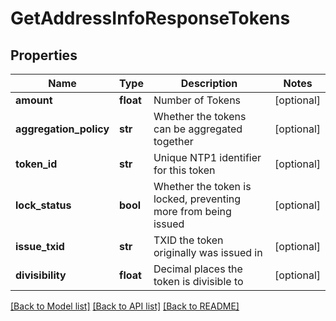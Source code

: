 # GetAddressInfoResponseTokens

## Properties
Name | Type | Description | Notes
------------ | ------------- | ------------- | -------------
**amount** | **float** | Number of Tokens | [optional] 
**aggregation_policy** | **str** | Whether the tokens can be aggregated together | [optional] 
**token_id** | **str** | Unique NTP1 identifier for this token | [optional] 
**lock_status** | **bool** | Whether the token is locked, preventing more from being issued | [optional] 
**issue_txid** | **str** | TXID the token originally was issued in | [optional] 
**divisibility** | **float** | Decimal places the token is divisible to | [optional] 

[[Back to Model list]](../README.md#documentation-for-models) [[Back to API list]](../README.md#documentation-for-api-endpoints) [[Back to README]](../README.md)


